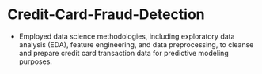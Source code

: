 # Credit-Card-Fraud-Detection

- Employed data science methodologies, including exploratory data analysis (EDA), feature engineering, and data preprocessing, to cleanse and prepare credit card transaction data for predictive modeling purposes.
